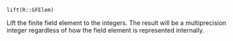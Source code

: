 ```
lift(R::GFElem)
```

Lift the finite field element to the integers. The result will be a multiprecision integer regardless of how the field element is represented internally.
